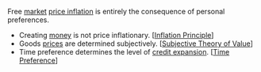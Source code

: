 Free [market](Glossary#market) [price inflation](https://en.m.wikipedia.org/wiki/Inflation) is entirely the consequence of personal preferences.

* Creating [money](Money-Taxonomy) is not price inflationary. [[Inflation Principle](Inflation-Principle)]
* Goods [prices](Glossary#price) are determined subjectively. [[Subjective Theory of Value](https://en.m.wikipedia.org/wiki/Subjective_theory_of_value)]
* Time preference determines the level of [credit expansion](Credit-Expansion-Fallacy). [[Time Preference](Time-Preference-Fallacy)]
